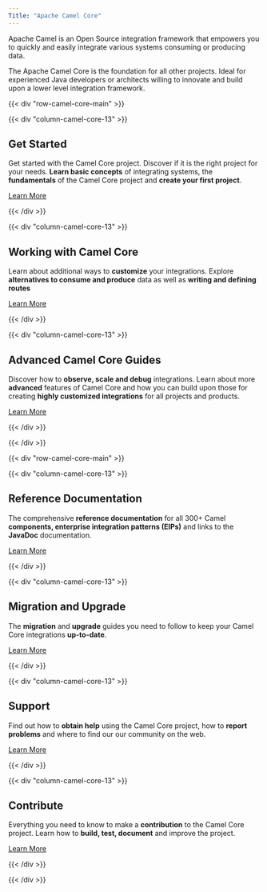 ```yaml
---
Title: "Apache Camel Core"
---
```


Apache Camel is an Open Source integration framework that empowers you to quickly and easily integrate various systems consuming or producing data.

The Apache Camel Core is the foundation for all other projects. Ideal for experienced Java developers or architects willing to innovate and build upon a lower level integration framework.

{{< div "row-camel-core-main" >}}

{{< div "column-camel-core-13" >}}

## Get Started

<p>
	Get started with the Camel Core project. Discover if it is the right project for your needs. <b>Learn basic concepts</b> of integrating systems, the <b>fundamentals</b> of the Camel Core project and <b>create your first project</b>.
</p>

<a class="button dark" href="/camel-core/getting-started/index.html">Learn More</a>

{{< /div >}}

{{< div "column-camel-core-13" >}}

## Working with Camel Core

<p>
	Learn about additional ways to <b>customize</b> your integrations. Explore <b>alternatives to consume and produce</b> data as well as <b>writing and defining routes</b>
</p>

<a class="button dark" href="/camel-core/working-with-camel-core/index.html">Learn More</a>

{{< /div >}}

{{< div "column-camel-core-13" >}}

## Advanced Camel Core Guides

<p>
	Discover how to <b>observe, scale and debug</b> integrations. Learn about more <b>advanced</b> features of Camel Core and how you can build upon those for creating <b>highly customized integrations</b> for all projects and products.
</p>

<a class="button dark" href="/camel-core/advanced-camel-core-guides/index.html">Learn More</a>

{{< /div >}}

{{< /div >}}

{{< div "row-camel-core-main" >}}

{{< div "column-camel-core-13" >}}

## Reference Documentation

<p>
	The comprehensive <b>reference documentation</b> for all 300+ Camel <b>components, enterprise integration patterns (EIPs)</b> and links to the <b>JavaDoc</b> documentation.
</p>

<a class="button dark" href="/camel-core/reference/index.html">Learn More</a>

{{< /div >}}

{{< div "column-camel-core-13" >}}

## Migration and Upgrade

<p>
	The <b>migration</b> and <b>upgrade</b> guides you need to follow to keep your Camel Core integrations <b>up-to-date</b>.
</p>

<a class="button dark" href="../manual/camel-4x-upgrade-guide.html">Learn More</a>

{{< /div >}}

{{< div "column-camel-core-13" >}}

## Support

<p>
	Find out how to <b>obtain help</b> using the Camel Core project, how to <b>report problems</b> and where to find our our community on the web.
</p>

<a class="button dark" href="../community/support">Learn More</a>

{{< /div >}}

{{< div "column-camel-core-13" >}}

## Contribute

<p>
	Everything you need to know to make a <b>contribution</b> to the Camel Core project. Learn how to <b>build, test, document</b> and improve the project.
</p>

<a class="button dark" href="/camel-core/contributing/">Learn More</a>

{{< /div >}}

{{< /div >}}

